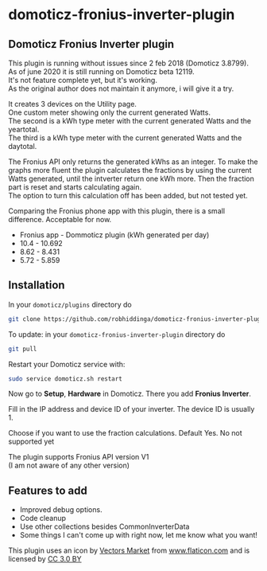 # domoticz-fronius-inverter-plugin
Domoticz Fronius Inverter plugin
--------------------------------

This plugin is running without issues since 2 feb 2018 (Domoticz 3.8799).  
As of june 2020 it is still running on Domoticz beta 12119.  
It's not feature complete yet, but it's working.  
As the original author does not maintain it anymore, i will give it a try.

It creates 3 devices on the Utility page.    
One custom meter showing only the current generated Watts.  
The second is a kWh type meter with the current generated Watts and the yeartotal.  
The third is a kWh type meter with the current generated Watts and the daytotal.  

The Fronius API only returns the generated kWhs as an integer.
To make the graphs more fluent the plugin calculates the fractions by using the current Watts generated,
until the intverter return one kWh more. Then the fraction part is reset and starts calculating again.  
The option to turn this calculation off has been added, but not tested yet.

Comparing the Fronius phone app with this plugin, there is a small difference. Acceptable for now.

- Fronius app - Dommoticz plugin (kWh generated per day)
- 10.4 - 10.692
- 8.62 - 8.431
- 5.72 - 5.859

Installation
------------

In your `domoticz/plugins` directory do  

```bash
git clone https://github.com/robhiddinga/domoticz-fronius-inverter-plugin.git
```
To update: in your `domoticz-fronius-inverter-plugin` directory do  
```bash
git pull
```

Restart your Domoticz service with:

```bash
sudo service domoticz.sh restart
```

Now go to **Setup**, **Hardware** in Domoticz. There you add
**Fronius Inverter**.

Fill in the IP address and device ID of your inverter.
The device ID is usually 1.

Choose if you want to use the fraction calculations.
Default Yes. No not supported yet

The plugin supports Fronius API version V1     
(I am not aware of any other version)

Features to add
---------------

- Improved debug options.
- Code cleanup
- Use other collections besides CommonInverterData
- Some things I can't come up with right now, let me know what you want!


This plugin uses an icon by 
<a href="https://www.flaticon.com/authors/vectors-market" title="Vectors Market">
Vectors Market</a> from 
<a href="https://www.flaticon.com/" title="Flaticon">www.flaticon.com</a>
and is licensed by 
<a href="http://creativecommons.org/licenses/by/3.0/" title="Creative Commons BY 3.0" target="_blank">
CC 3.0 BY</a>
